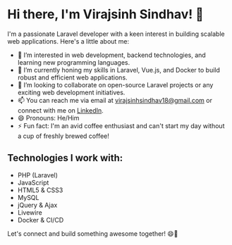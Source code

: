 # Hi there, I'm Virajsinh Sindhav! 👋

I'm a passionate Laravel developer with a keen interest in building scalable web applications. Here's a little about me:

- 👀 I’m interested in web development, backend technologies, and learning new programming languages.
- 🌱 I’m currently honing my skills in Laravel, Vue.js, and Docker to build robust and efficient web applications.
- 💞️ I’m looking to collaborate on open-source Laravel projects or any exciting web development initiatives.
- 📫 You can reach me via email at [virajsinhsindhav18@gmail.com](mailto:virajsinhsindhav18@gmail.com) or connect with me on [LinkedIn](https://www.linkedin.com/in/virajsinhsindhav).
- 😄 Pronouns: He/Him
- ⚡ Fun fact: I'm an avid coffee enthusiast and can't start my day without a cup of freshly brewed coffee!

## Technologies I work with:

- PHP (Laravel)
- JavaScript
- HTML5 & CSS3
- MySQL
- jQuery & Ajax
- Livewire
- Docker & CI/CD

Let's connect and build something awesome together! 😄🚀

<!---
virajsinhsindhav/virajsinhsindhav is a ✨ special ✨ repository because its `README.md` (this file) appears on your GitHub profile.
You can click the Preview link to take a look at your changes.
--->
